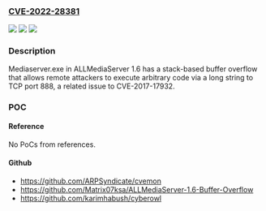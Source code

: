 ### [CVE-2022-28381](https://cve.mitre.org/cgi-bin/cvename.cgi?name=CVE-2022-28381)
![](https://img.shields.io/static/v1?label=Product&message=n%2Fa&color=blue)
![](https://img.shields.io/static/v1?label=Version&message=n%2Fa&color=blue)
![](https://img.shields.io/static/v1?label=Vulnerability&message=n%2Fa&color=brighgreen)

### Description

Mediaserver.exe in ALLMediaServer 1.6 has a stack-based buffer overflow that allows remote attackers to execute arbitrary code via a long string to TCP port 888, a related issue to CVE-2017-17932.

### POC

#### Reference
No PoCs from references.

#### Github
- https://github.com/ARPSyndicate/cvemon
- https://github.com/Matrix07ksa/ALLMediaServer-1.6-Buffer-Overflow
- https://github.com/karimhabush/cyberowl


